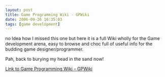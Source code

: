 ```yaml
---
layout: post
title: Game Programming Wiki - GPWiki
date: 2006-09-26 16:35:03
tags: [game development]
---
```


no Idea how I missed this one but here it is a full Wiki wholly for the Game development arena, easy to browse and choc full of useful info for the budding game designer/programmer.

Pah, back to burying my head in the sand now! 

[Link to Game Programming Wiki – GPWiki](http://gpwiki.org/)

